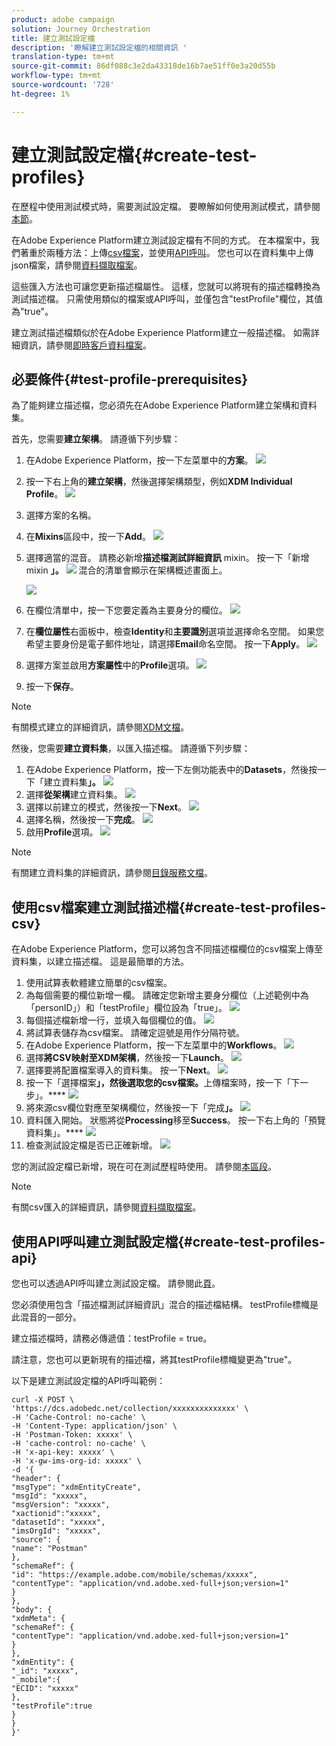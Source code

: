```yaml
---
product: adobe campaign
solution: Journey Orchestration
title: 建立測試設定檔
description: '瞭解建立測試設定檔的相關資訊 '
translation-type: tm+mt
source-git-commit: 86df088c3e2da43318de16b7ae51ff0e3a20d55b
workflow-type: tm+mt
source-wordcount: '728'
ht-degree: 1%

---
```



# 建立測試設定檔{#create-test-profiles}

在歷程中使用測試模式時，需要測試設定檔。 要瞭解如何使用測試模式，請參閱[本節](../building-journeys/testing-the-journey.md)。

在Adobe Experience Platform建立測試設定檔有不同的方式。 在本檔案中，我們著重於兩種方法：上傳[csv檔案](../building-journeys/creating-test-profiles.md#create-test-profiles-csv)，並使用[API呼叫](../building-journeys/creating-test-profiles.md#create-test-profiles-api)。 您也可以在資料集中上傳json檔案，請參閱[資料擷取檔案](https://experienceleague.adobe.com/docs/experience-platform/ingestion/tutorials/ingest-batch-data.html#add-data-to-dataset)。

這些匯入方法也可讓您更新描述檔屬性。 這樣，您就可以將現有的描述檔轉換為測試描述檔。 只需使用類似的檔案或API呼叫，並僅包含&quot;testProfile&quot;欄位，其值為&quot;true&quot;。

建立測試描述檔類似於在Adobe Experience Platform建立一般描述檔。 如需詳細資訊，請參閱[即時客戶資料檔案](https://experienceleague.adobe.com/docs/experience-platform/profile/home.html)。

## 必要條件{#test-profile-prerequisites}

為了能夠建立描述檔，您必須先在Adobe Experience Platform建立架構和資料集。

首先，您需要&#x200B;**建立架構**。 請遵循下列步驟：

1. 在Adobe Experience Platform，按一下左菜單中的&#x200B;**方案**。
   ![](../assets/test-profiles-0.png)
1. 按一下右上角的&#x200B;**建立架構**，然後選擇架構類型，例如&#x200B;**XDM Individual Profile**。
   ![](../assets/test-profiles-1.png)
1. 選擇方案的名稱。
1. 在&#x200B;**Mixins**&#x200B;區段中，按一下&#x200B;**Add**。
   ![](../assets/test-profiles-1-bis.png)
1. 選擇適當的混音。 請務必新增&#x200B;**描述檔測試詳細資訊** mixin。 按一下「新增mixin **」。**
   ![](../assets/test-profiles-1-ter.png)
混合的清單會顯示在架構概述畫面上。

   ![](../assets/test-profiles-2.png)
1. 在欄位清單中，按一下您要定義為主要身分的欄位。
   ![](../assets/test-profiles-3.png)
1. 在&#x200B;**欄位屬性**&#x200B;右面板中，檢查&#x200B;**Identity**&#x200B;和&#x200B;**主要識別**&#x200B;選項並選擇命名空間。 如果您希望主要身份是電子郵件地址，請選擇&#x200B;**Email**&#x200B;命名空間。 按一下&#x200B;**Apply**。
   ![](../assets/test-profiles-4.png)
1. 選擇方案並啟用&#x200B;**方案屬性**&#x200B;中的&#x200B;**Profile**選項。
   ![](../assets/test-profiles-5.png)
1. 按一下&#x200B;**保存**。

>[!NOTE]
>
>有關模式建立的詳細資訊，請參閱[XDM文檔](https://experienceleague.adobe.com/docs/experience-platform/xdm/ui/resources/schemas.html#prerequisites)。

然後，您需要&#x200B;**建立資料集**，以匯入描述檔。 請遵循下列步驟：

1. 在Adobe Experience Platform，按一下左側功能表中的&#x200B;**Datasets**，然後按一下「建立資料集&#x200B;**」。**
   ![](../assets/test-profiles-6.png)
1. 選擇&#x200B;**從架構**建立資料集。
   ![](../assets/test-profiles-7.png)
1. 選擇以前建立的模式，然後按一下&#x200B;**Next**。
   ![](../assets/test-profiles-8.png)
1. 選擇名稱，然後按一下&#x200B;**完成**。
   ![](../assets/test-profiles-9.png)
1. 啟用&#x200B;**Profile**選項。
   ![](../assets/test-profiles-10.png)

>[!NOTE]
>
> 有關建立資料集的詳細資訊，請參閱[目錄服務文檔](https://experienceleague.adobe.com/docs/experience-platform/catalog/datasets/user-guide.html#getting-started)。

## 使用csv檔案建立測試描述檔{#create-test-profiles-csv}

在Adobe Experience Platform，您可以將包含不同描述檔欄位的csv檔案上傳至資料集，以建立描述檔。 這是最簡單的方法。

1. 使用試算表軟體建立簡單的csv檔案。
1. 為每個需要的欄位新增一欄。 請確定您新增主要身分欄位（上述範例中為「personID」）和「testProfile」欄位設為「true」。
   ![](../assets/test-profiles-11.png)
1. 每個描述檔新增一行，並填入每個欄位的值。
   ![](../assets/test-profiles-12.png)
1. 將試算表儲存為csv檔案。 請確定逗號是用作分隔符號。
1. 在Adobe Experience Platform，按一下左菜單中的&#x200B;**Workflows**。
   ![](../assets/test-profiles-14.png)
1. 選擇&#x200B;**將CSV映射至XDM架構**，然後按一下&#x200B;**Launch**。
   ![](../assets/test-profiles-16.png)
1. 選擇要將配置檔案導入的資料集。 按一下&#x200B;**Next**。
   ![](../assets/test-profiles-17.png)
1. 按一下「選擇檔案&#x200B;**」，然後選取您的csv檔案。**&#x200B;上傳檔案時，按一下「下一步」。****
   ![](../assets/test-profiles-18.png)
1. 將來源csv欄位對應至架構欄位，然後按一下「完成&#x200B;**」。**
   ![](../assets/test-profiles-19.png)
1. 資料匯入開始。 狀態將從&#x200B;**Processing**&#x200B;移至&#x200B;**Success**。 按一下右上角的「預覽資料集」。****
   ![](../assets/test-profiles-20.png)
1. 檢查測試設定檔是否已正確新增。
   ![](../assets/test-profiles-21.png)

您的測試設定檔已新增，現在可在測試歷程時使用。 請參閱[本區段](../building-journeys/testing-the-journey.md)。
>[!NOTE]
>
> 有關csv匯入的詳細資訊，請參閱[資料擷取檔案](https://experienceleague.adobe.com/docs/experience-platform/ingestion/tutorials/map-a-csv-file.html#tutorials)。

## 使用API呼叫建立測試設定檔{#create-test-profiles-api}

您也可以透過API呼叫建立測試設定檔。 請參閱此[頁](https://docs.adobe.com/content/help/zh-Hant/experience-platform/profile/home.html)。

您必須使用包含「描述檔測試詳細資訊」混合的描述檔結構。 testProfile標幟是此混音的一部分。

建立描述檔時，請務必傳遞值：testProfile = true。

請注意，您也可以更新現有的描述檔，將其testProfile標幟變更為&quot;true&quot;。

以下是建立測試設定檔的API呼叫範例：

```
curl -X POST \
'https://dcs.adobedc.net/collection/xxxxxxxxxxxxxx' \
-H 'Cache-Control: no-cache' \
-H 'Content-Type: application/json' \
-H 'Postman-Token: xxxxx' \
-H 'cache-control: no-cache' \
-H 'x-api-key: xxxxx' \
-H 'x-gw-ims-org-id: xxxxx' \
-d '{
"header": {
"msgType": "xdmEntityCreate",
"msgId": "xxxxx",
"msgVersion": "xxxxx",
"xactionid":"xxxxx",
"datasetId": "xxxxx",
"imsOrgId": "xxxxx",
"source": {
"name": "Postman"
},
"schemaRef": {
"id": "https://example.adobe.com/mobile/schemas/xxxxx",
"contentType": "application/vnd.adobe.xed-full+json;version=1"
}
},
"body": {
"xdmMeta": {
"schemaRef": {
"contentType": "application/vnd.adobe.xed-full+json;version=1"
}
},
"xdmEntity": {
"_id": "xxxxx",
"_mobile":{
"ECID": "xxxxx"
},
"testProfile":true
}
}
}'
```

